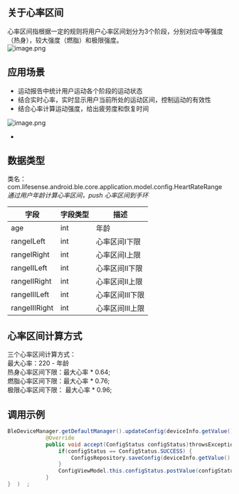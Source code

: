 <a name="Gqwld"></a>
## 关于心率区间
心率区间指根据一定的规则将用户心率区间划分为3个阶段，分别对应中等强度（热身），较大强度（燃脂）和极限强度。<br />![image.png](https://cdn.nlark.com/yuque/0/2021/png/265997/1616722995901-2400d283-aa9f-4484-bb54-a50636c39288.png#align=left&display=inline&height=227&margin=%5Bobject%20Object%5D&name=image.png&originHeight=227&originWidth=869&size=55805&status=done&style=none&width=869)
<a name="xc9id"></a>
## 应用场景


- 运动报告中统计用户运动各个阶段的运动状态
- 结合实时心率，实时显示用户当前所处的运动区间，控制运动的有效性
- 结合心率计算运动强度，给出疲劳度和恢复时间

![image.png](https://cdn.nlark.com/yuque/0/2021/png/265997/1616672206675-0d4fee14-3fd5-4ba7-b19b-3c0023abb78b.png#align=left&display=inline&height=522&margin=%5Bobject%20Object%5D&name=image.png&originHeight=522&originWidth=859&size=68948&status=done&style=none&width=859)

- <br />
<a name="cCqdJ"></a>
## 数据类型
类名：com.lifesense.android.ble.core.application.model.config.HeartRateRange<br />_通过用户年龄计算心率区间，push 心率区间到手环_

| 字段 | 字段类型 | 描述 |
| --- | --- | --- |
| age | int | 年龄 |
| rangeILeft | int | 心率区间I下限 |
| rangeIRight | int | 心率区间I上限 |
| rangeIILeft | int | 心率区间II下限 |
| rangeIIRight | int | 心率区间II上限 |
| rangeIIILeft | int | 心率区间III下限 |
| rangeIIIRight | int | 心率区间III上限 |

<a name="LMcOt"></a>
## 心率区间计算方式
三个心率区间计算方式：<br />最大心率：220 - 年龄 <br />热身心率区间下限：最大心率 * 0.64;<br />燃脂心率区间下限：最大心率 * 0.76;<br />极限心率区间下限： 最大心率 * 0.96;
<a name="dy0zs"></a>
## 调用示例
```java
BleDeviceManager.getDefaultManager().updateConfig(deviceInfo.getValue().getMac(), dialPlate, new Consumer<ConfigStatus>() {
            @Override
            public void accept(ConfigStatus configStatus)throwsException{   
                if(configStatus == ConfigStatus.SUCCESS) {
                    ConfigsRepository.saveConfig(deviceInfo.getValue().getMac(),config);
                }
                ConfigViewModel.this.configStatus.postValue(configStatus);
            }
}  )  ;
```



